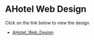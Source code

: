 # AHotel Web Design

Click on the link below to view the design

- [AHotel_Web_Design](https://www.canva.com/design/DAFuD3Mwp1U/0P8Fhs1clc__x7un2AV95A/view?website#4:a-hotel)


